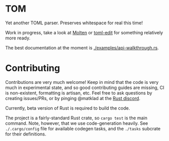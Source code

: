 # TOM

Yet another TOML parser. Preserves whitespace for real this time!

Work in progress, take a look at
[Molten](https://github.com/LeopoldArkham/Molten) or
[toml-edit](https://github.com/ordian/toml_edit) for something
relatively more ready.

The best documentation at the moment is
[./examples/api-walkthrough.rs](./examples/api-walkthrough.rs).


# Contributing

Contributions are very much welcome! Keep in mind that the code is
very much in experimental state, and so good contributing guides are
missing, CI is non-existent, formatting is artisan, etc.  Feel free to
ask questions by creating issues/PRs, or by pinging @matklad at the
[Rust discord](https://discordapp.com/channels/442252698964721669/).

Currently, beta version of Rust is required to build the code.

The project is a fairly-standard Rust crate, so `cargo test` is the
main command. Note, however, that we use code-generation heavily. See
`./.cargo/config` file for available codegen tasks, and the `./tasks`
subcrate for their definitions.
